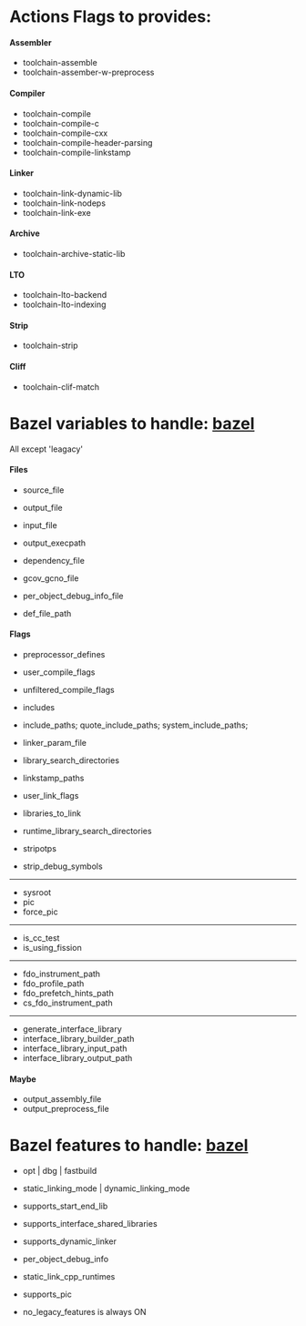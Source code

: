 # Actions Flags to provides:

#### Assembler
- toolchain-assemble
- toolchain-assember-w-preprocess

#### Compiler
- toolchain-compile
- toolchain-compile-c
- toolchain-compile-cxx
- toolchain-compile-header-parsing
- toolchain-compile-linkstamp

#### Linker
- toolchain-link-dynamic-lib
- toolchain-link-nodeps
- toolchain-link-exe

#### Archive
- toolchain-archive-static-lib

#### LTO
- toolchain-lto-backend
- toolchain-lto-indexing

#### Strip
- toolchain-strip

#### Cliff
- toolchain-clif-match


# Bazel variables to handle: [bazel](https://bazel.build/docs/cc-toolchain-config-reference#cctoolchainconfiginfo-build-variables)

All except 'leagacy'

#### Files
- source_file
- output_file
- input_file
- output_execpath

- dependency_file

- gcov_gcno_file
- per_object_debug_info_file

- def_file_path

#### Flags
- preprocessor_defines

- user_compile_flags
- unfiltered_compile_flags

- includes
- include_paths; quote_include_paths; system_include_paths;

- linker_param_file
- library_search_directories
- linkstamp_paths
- user_link_flags

- libraries_to_link

- runtime_library_search_directories

- stripotps
- strip_debug_symbols
----
- sysroot
- pic
- force_pic
----
- is_cc_test
- is_using_fission
----
- fdo_instrument_path
- fdo_profile_path
- fdo_prefetch_hints_path
- cs_fdo_instrument_path
----
- generate_interface_library
- interface_library_builder_path
- interface_library_input_path
- interface_library_output_path

#### Maybe
- output_assembly_file
- output_preprocess_file

# Bazel features to handle: [bazel](https://bazel.build/docs/cc-toolchain-config-reference#wellknown-features)
- opt | dbg | fastbuild
- static_linking_mode | dynamic_linking_mode

- supports_start_end_lib
- supports_interface_shared_libraries
- supports_dynamic_linker
- per_object_debug_info
- static_link_cpp_runtimes
- supports_pic

- no_legacy_features is always ON
